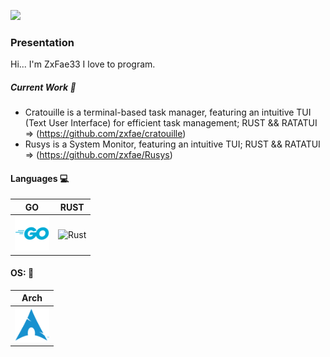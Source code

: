 ![](https://komarev.com/ghpvc/?username=zxfae&color=006bed)
### Presentation
Hi... I'm ZxFae33
I love to program.


##### Current Work 🚀
- Cratouille is a terminal-based task manager, featuring an intuitive TUI (Text User Interface) for efficient task management; RUST && RATATUI => (https://github.com/zxfae/cratouille)
- Rusys is a System Monitor, featuring an intuitive TUI; RUST && RATATUI => (https://github.com/zxfae/Rusys)
#### Languages :computer:

| GO | RUST |
|----------|----------|
| <img src="https://github.com/devicons/devicon/blob/master/icons/go/go-original-wordmark.svg" title="Golang" alt="Golang" width="55" height="55"/> | <img src="https://www.rust-lang.org/logos/rust-logo-128x128.png" title="Rust"  alt="Rust" width="55" height="55"/>

#### OS: :floppy_disk:

| Arch |
|--------|
| <img src="https://github.com/devicons/devicon/blob/master/icons/archlinux/archlinux-original.svg" title="ArchLinux" alt="ArchLinux" width="55" height="55"/>
